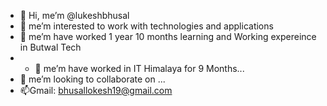 - 👋 Hi, me’m @lukeshbhusal
- 👀 me’m interested to work with technologies and applications
- 🌱 me’m have worked 1 year 10 months learning and Working expereince in Butwal Tech
- - 💞️ me’m have worked in IT Himalaya for 9 Months...
- 💞️ me’m looking to collaborate on ...
- 📫Gmail: bhusallokesh19@gmail.com

<!---
lokeshbhusal/lokeshbhusal is a ✨ special ✨ repository coz its `README.md` (this file) appears on your GitHub profile.
You can click the Preview link to take a look at your changes.
--->

